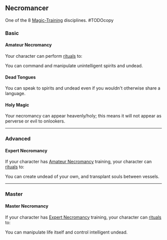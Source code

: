 ## Necromancer
One of the 8 [Magic-Training](Magic-Training) disciplines.
#TODOcopy 

### Basic
#### Amateur Necromancy
Your character can perform [rituals](Skills#Ritual) to:

You can command and manipulate unintelligent spirits and undead.

#### Dead Tongues
You can speak to spirits and undead even if you wouldn't otherwise share a language.

#### Holy Magic
Your necromancy can appear heavenly/holy; this means it will not appear as perverse or evil to onlookers.

---
### Advanced

#### Expert Necromancy
If your character has [Amateur Necromancy](#Amateur%20Necromancy) training, your character can [rituals](Skills#Ritual) to:

You can create undead of your own, and transplant souls between vessels.

---
### Master

#### Master Necromancy
If your character has [Expert Necromancy](#Expert%20Necromancy) training, your character can [rituals](Skills#Ritual) to:

You can manipulate life itself and control intelligent undead.